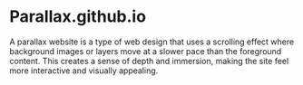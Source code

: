 # Parallax.github.io
A parallax website is a type of web design that uses a scrolling effect where background images or layers move at a slower pace than the foreground content. This creates a sense of depth and immersion, making the site feel more interactive and visually appealing.
